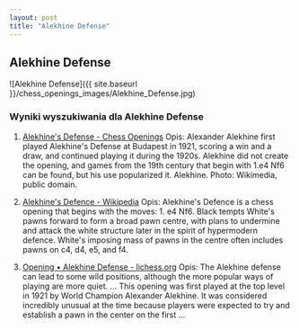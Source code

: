 ```yaml
---
layout: post
title: "Alekhine Defense"
---
```


## Alekhine Defense
![Alekhine Defense]({{ site.baseurl }}/chess_openings_images/Alekhine_Defense.jpg)

### Wyniki wyszukiwania dla Alekhine Defense
1. [Alekhine's Defense - Chess Openings](https://www.chess.com/openings/Alekhines-Defense)
   Opis: Alexander Alekhine first played Alekhine's Defense at Budapest in 1921, scoring a win and a draw, and continued playing it during the 1920s. Alekhine did not create the opening, and games from the 19th century that begin with 1.e4 Nf6 can be found, but his use popularized it. Alekhine. Photo: Wikimedia, public domain.

2. [Alekhine's Defence - Wikipedia](https://en.wikipedia.org/wiki/Alekhine's_Defence)
   Opis: Alekhine's Defence is a chess opening that begins with the moves: 1. e4 Nf6. Black tempts White's pawns forward to form a broad pawn centre, with plans to undermine and attack the white structure later in the spirit of hypermodern defence. White's imposing mass of pawns in the centre often includes pawns on c4, d4, e5, and f4.

3. [Opening • Alekhine Defense - lichess.org](https://lichess.org/opening/Alekhine_Defense)
   Opis: The Alekhine defense can lead to some wild positions, although the more popular ways of playing are more quiet. ... This opening was first played at the top level in 1921 by World Champion Alexander Alekhine. It was considered incredibly unusual at the time because players were expected to try and establish a pawn in the center on the first ...